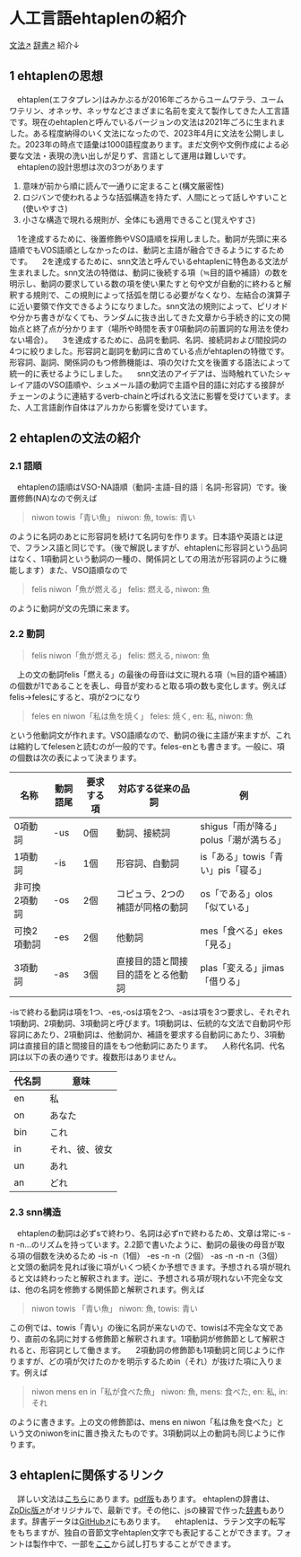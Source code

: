 # 人工言語ehtaplenの紹介

 [文法↗](https://mikanixonable.github.io/9)
 [辞書↗](https://zpdic.ziphil.com/dictionary/91)
紹介↓
## 1 ehtaplenの思想

　ehtaplen(エフタプレン)はみかぶるが2016年ごろからユームワテラ、ユームワテリン、オネッサ、ネッサなどさまざまに名前を変えて製作してきた人工言語です。現在のehtaplenと呼んでいるバージョンの文法は2021年ごろに生まれました。ある程度納得のいく文法になったので、2023年4月に文法を公開しました。2023年の時点で語彙は1000語程度あります。まだ文例や文例作成による必要な文法・表現の洗い出しが足りず、言語として運用は難しいです。
　ehtaplenの設計思想は次の3つがあります

1. 意味が前から順に読んで一通りに定まること(構文厳密性)
1. ロジバンで使われるような括弧構造を持たず、人間にとって話しやすいこと(使いやすさ)
1. 小さな構造で現れる規則が、全体にも適用できること(覚えやすさ)

　1を達成するために、後置修飾やVSO語順を採用しました。動詞が先頭に来る語順でもVOS語順としなかったのは、動詞と主語が融合できるようにするためです。
　2を達成するために、snn文法と呼んでいるehtaplenに特色ある文法が生まれました。snn文法の特徴は、動詞に後続する項（≒目的語や補語）の数を明示し、動詞の要求している数の項を使い果たすと句や文が自動的に終わると解釈する規則で、この規則によって括弧を閉じる必要がなくなり、左結合の演算子に近い要領で作文できるようになりました。snn文法の規則によって、ピリオドや分かち書きがなくても、ランダムに抜き出してきた文章から手続き的に文の開始点と終了点が分かります（場所や時間を表す0項動詞の前置詞的な用法を使わない場合）。
　3を達成するために、品詞を動詞、名詞、接続詞および間投詞の4つに絞りました。形容詞と副詞を動詞に含めている点がehtaplenの特徴です。形容詞、副詞、関係詞のもつ修飾機能は、項の欠けた文を後置する語法によって統一的に表せるようにしました。
　snn文法のアイデアは、当時触れていたシャレイア語のVSO語順や、シュメール語の動詞で主語や目的語に対応する接辞がチェーンのように連結するverb-chainと呼ばれる文法に影響を受けています。また、人工言語創作自体はアルカから影響を受けています。

## 2 ehtaplenの文法の紹介
### 2.1 語順
　ehtaplenの語順はVSO-NA語順（動詞-主語-目的語｜名詞-形容詞）です。後置修飾(NA)なので例えば

>niwon towis「青い魚」
niwon: 魚, towis: 青い

のように名詞のあとに形容詞を続けて名詞句を作ります。日本語や英語とは逆で、フランス語と同じです。（後で解説しますが、ehtaplenに形容詞という品詞はなく、1項動詞という動詞の一種の、関係詞としての用法が形容詞のように機能します）また、VSO語順なので

>felis niwon「魚が燃える」
felis: 燃える, niwon: 魚

のように動詞が文の先頭に来ます。


### 2.2 動詞
>felis niwon「魚が燃える」
felis: 燃える, niwon: 魚

　上の文の動詞felis「燃える」の最後の母音iは文に現れる項（≒目的語や補語）の個数が1であることを表し、母音が変わると取る項の数も変化します。例えばfelis→felesにすると、項が2つになり

>feles en niwon「私は魚を焼く」
feles: 焼く, en: 私, niwon: 魚

という他動詞文が作れます。VSO語順なので、動詞の後に主語が来ますが、これは縮約してfelesenと読むのが一般的です。feles-enとも書きます。一般に、項の個数は次の表によって決まります。

|名称|動詞語尾|要求する項|対応する従来の品詞|例|
|---|---|---|---|---|
|0項動詞|-us|0個|動詞、接続詞|shigus「雨が降る」polus「潮が満ちる」|
|1項動詞|-is|1個|形容詞、自動詞|is「ある」towis「青い」pis「寝る」|
|非可換2項動詞|-os|2個|コピュラ、2つの補語が同格の動詞|os「である」olos「似ている」|
|可換2項動詞|-es|2個|他動詞|mes「食べる」ekes「見る」|
|3項動詞|-as|3個|直接目的語と間接目的語をとる他動詞|plas「変える」jimas「借りる」|

-isで終わる動詞は項を1つ、-es,-osは項を2つ、-asは項を3つ要求し、それぞれ1項動詞、2項動詞、3項動詞と呼びます。1項動詞は、伝統的な文法で自動詞や形容詞にあたり、2項動詞は、他動詞か、補語を要求する自動詞にあたり、3項動詞は直接目的語と間接目的語をもつ他動詞にあたります。
　人称代名詞、代名詞は以下の表の通りです。複数形はありません。

|代名詞|意味|
|---|---|
|en|私|
|on|あなた|
|bin|これ|
|in|それ、彼、彼女|
|un|あれ|
|an|どれ|


### 2.3 snn構造
　ehtaplenの動詞は必ずsで終わり、名詞は必ずnで終わるため、文章は常に-s -n -n...のリズムを持っています。2.2節で書いたように、動詞の最後の母音が取る項の個数を決めるため
-is -n（1個）
-es -n -n（2個）
-as -n -n -n（3個）
と文頭の動詞を見れば後に項がいくつ続くか予想できます。予想される項が現れると文は終わったと解釈されます。逆に、予想される項が現れない不完全な文は、他の名詞を修飾する関係節と解釈されます。例えば

>niwon towis 「青い魚」
niwon: 魚, towis: 青い

この例では、towis「青い」の後に名詞が来ないので、towisは不完全な文であり、直前の名詞に対する修飾節と解釈されます。1項動詞が修飾節として解釈されると、形容詞として働きます。
　2項動詞の修飾節も1項動詞と同じように作りますが、どの項が欠けたのかを明示するためin（それ）が抜けた項に入ります。例えば

>niwon mens en in「私が食べた魚」
niwon: 魚, mens: 食べた, en: 私, in: それ

のように書きます。上の文の修飾節は、mens en niwon「私は魚を食べた」という文のniwonをinに置き換えたものです。3項動詞以上の動詞も同じように作ります。

## 3 ehtaplenに関係するリンク
　詳しい文法は[こちら](https://mikanixonable.github.io/9)にあります。[pdf版](https://mikanixonable.github.io/9.pdf)もあります。
ehtaplenの辞書は、[ZpDic版↗](https://zpdic.ziphil.com/dictionary/91)がオリジナルで、最新です。その他に、jsの練習で作った[辞書](https://mikanixonable.github.io/30.html)もあります。辞書データは[GitHub↗](https://github.com/Mikanixonable/dictionary/)にもあります。
　ehtaplenは、ラテン文字の転写をもちますが、独自の音節文字ehtaplen文字でも表記することができます。フォントは製作中で、一部を[ここ](https://mikanixonable.github.io/49)から試し打ちすることができます。

